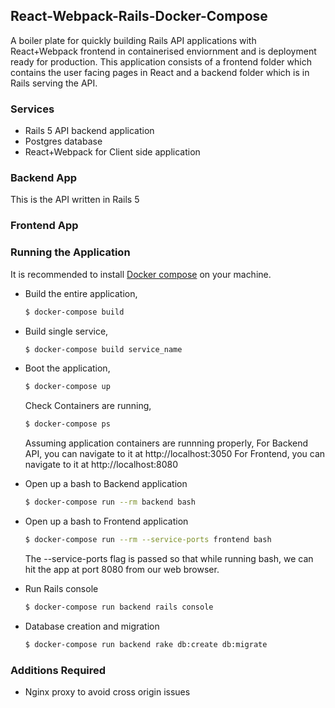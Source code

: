 ## React-Webpack-Rails-Docker-Compose
A boiler plate for quickly building Rails API applications with React+Webpack frontend in containerised enviornment and is deployment ready for production.
This application consists of a frontend folder which contains the user facing pages in React and a backend folder which is in Rails serving the API.

### Services
  - Rails 5 API backend application
  - Postgres database
  - React+Webpack for Client side application

### Backend App
This is the API written in Rails 5

### Frontend App

### Running the Application
It is recommended to install [Docker compose](https://docs.docker.com/compose/install/#install-compose) on your machine.

- Build the entire application,
    ```sh
    $ docker-compose build
    ```
- Build single service,
    ```sh
    $ docker-compose build service_name
    ```
- Boot the application,
    ```sh
    $ docker-compose up
    ```
    Check Containers are running,
    ```sh
    $ docker-compose ps
    ```
    Assuming application containers are runnning properly,
    For Backend API, you can navigate to it at http://localhost:3050
    For Frontend, you can navigate to it at http://localhost:8080

- Open up a bash to Backend application
    ```sh
    $ docker-compose run --rm backend bash
    ```
- Open up a bash to Frontend application
    ```sh
    $ docker-compose run --rm --service-ports frontend bash
    ```
    The --service-ports flag is passed so that while running bash, we can hit the app at port 8080 from our web browser.
- Run Rails console
    ```sh
    $ docker-compose run backend rails console
    ```
- Database creation and migration
    ```sh
    $ docker-compose run backend rake db:create db:migrate
    ```


### Additions Required
  - Nginx proxy to avoid cross origin issues
